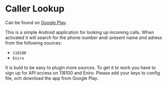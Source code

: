 # Caller Lookup

Can be found on [Google Play](https://play.google.com/store/apps/details?id=se.merryweather.callerlookup.app).

This is a simple Android application for looking up incoming calls. 
When activated it will search for the phone number andr present name and adress from the following sources:

* `118100`
* `Eniro`

It is buld to be easy to plugin more sources.
To get it to work you have to sign up for API access on 118100 and Eniro.
Please add your keys to config file, och download the app from Google Play.
